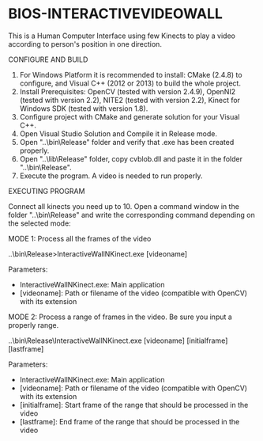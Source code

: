 # BIOS-INTERACTIVEVIDEOWALL
This is a Human Computer Interface using few Kinects to play a video according to person's position in one direction.

CONFIGURE AND BUILD

1. For Windows Platform it is recommended to install: CMake (2.4.8) to configure, and Visual C++ (2012 or 2013) to build the whole project.
2. Install Prerequisites: OpenCV (tested with version 2.4.9), OpenNI2 (tested with version 2.2), NITE2 (tested with version 2.2), Kinect for Windows SDK (tested with version 1.8). 
3. Configure project with CMake and generate solution for your Visual C++.
4. Open Visual Studio Solution and Compile it in Release mode.
5. Open "..\bin\Release" folder and verify that .exe has been created properly.
6. Open "..\lib\Release" folder, copy cvblob.dll and paste it in the folder "..\bin\Release".
7. Execute the program. A video is needed to run properly.

EXECUTING PROGRAM

Connect all kinects you need up to 10. Open a command window in the folder "..\bin\Release" and write the corresponding
command depending on the selected mode:

MODE 1: Process all the frames of the video

..\bin\Release\>InteractiveWallNKinect.exe [videoname]

Parameters:
  - InteractiveWallNKinect.exe: Main application
  - [videoname]: Path or filename of the video (compatible with OpenCV) with its extension

MODE 2: Process a range of frames in the video. Be sure you input a properly range.

..\bin\Release\InteractiveWallNKinect.exe [videoname] [initialframe] [lastframe]

Parameters:
  - InteractiveWallNKinect.exe: Main application
  - [videoname]: Path or filename of the video (compatible with OpenCV) with its extension
  - [initialframe]: Start frame of the range that should be processed in the video
  - [lastframe]: End frame of the range that should be processed in the video
